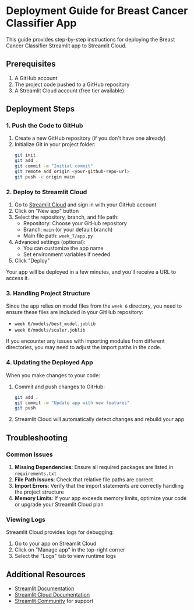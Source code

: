 # Deployment Guide for Breast Cancer Classifier App

This guide provides step-by-step instructions for deploying the Breast Cancer Classifier Streamlit app to Streamlit Cloud.

## Prerequisites

1. A GitHub account
2. The project code pushed to a GitHub repository
3. A Streamlit Cloud account (free tier available)

## Deployment Steps

### 1. Push the Code to GitHub

1. Create a new GitHub repository (if you don't have one already)
2. Initialize Git in your project folder:
   ```bash
   git init
   git add .
   git commit -m "Initial commit"
   git remote add origin <your-github-repo-url>
   git push -u origin main
   ```

### 2. Deploy to Streamlit Cloud

1. Go to [Streamlit Cloud](https://streamlit.io/cloud) and sign in with your GitHub account
2. Click on "New app" button
3. Select the repository, branch, and file path:
   - Repository: Choose your GitHub repository
   - Branch: `main` (or your default branch)
   - Main file path: `week_7/app.py`
4. Advanced settings (optional):
   - You can customize the app name
   - Set environment variables if needed
5. Click "Deploy"

Your app will be deployed in a few minutes, and you'll receive a URL to access it.

### 3. Handling Project Structure

Since the app relies on model files from the `week 6` directory, you need to ensure these files are included in your GitHub repository:

- `week 6/models/best_model.joblib`
- `week 6/models/scaler.joblib`

If you encounter any issues with importing modules from different directories, you may need to adjust the import paths in the code.

### 4. Updating the Deployed App

When you make changes to your code:

1. Commit and push changes to GitHub:
   ```bash
   git add .
   git commit -m "Update app with new features"
   git push
   ```
2. Streamlit Cloud will automatically detect changes and rebuild your app

## Troubleshooting

### Common Issues

1. **Missing Dependencies**: Ensure all required packages are listed in `requirements.txt`
2. **File Path Issues**: Check that relative file paths are correct
3. **Import Errors**: Verify that the import statements are correctly handling the project structure
4. **Memory Limits**: If your app exceeds memory limits, optimize your code or upgrade your Streamlit Cloud plan

### Viewing Logs

Streamlit Cloud provides logs for debugging:

1. Go to your app on Streamlit Cloud
2. Click on "Manage app" in the top-right corner
3. Select the "Logs" tab to view runtime logs

## Additional Resources

- [Streamlit Documentation](https://docs.streamlit.io/)
- [Streamlit Cloud Documentation](https://docs.streamlit.io/streamlit-cloud)
- [Streamlit Community](https://discuss.streamlit.io/) for support 